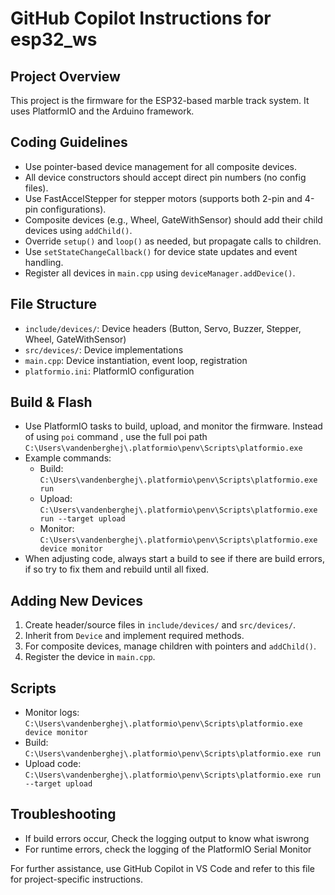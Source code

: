 # GitHub Copilot Instructions for esp32_ws

## Project Overview

This project is the firmware for the ESP32-based marble track system. It uses PlatformIO and the Arduino framework.

## Coding Guidelines

- Use pointer-based device management for all composite devices.
- All device constructors should accept direct pin numbers (no config files).
- Use FastAccelStepper for stepper motors (supports both 2-pin and 4-pin configurations).
- Composite devices (e.g., Wheel, GateWithSensor) should add their child devices using `addChild()`.
- Override `setup()` and `loop()` as needed, but propagate calls to children.
- Use `setStateChangeCallback()` for device state updates and event handling.
- Register all devices in `main.cpp` using `deviceManager.addDevice()`.

## File Structure

- `include/devices/`: Device headers (Button, Servo, Buzzer, Stepper, Wheel, GateWithSensor)
- `src/devices/`: Device implementations
- `main.cpp`: Device instantiation, event loop, registration
- `platformio.ini`: PlatformIO configuration

## Build & Flash

- Use PlatformIO tasks to build, upload, and monitor the firmware.
  Instead of using `poi` command , use the full poi path `C:\Users\vandenberghej\.platformio\penv\Scripts\platformio.exe`
- Example commands:
  - Build: `C:\Users\vandenberghej\.platformio\penv\Scripts\platformio.exe run`
  - Upload: `C:\Users\vandenberghej\.platformio\penv\Scripts\platformio.exe run --target upload`
  - Monitor: `C:\Users\vandenberghej\.platformio\penv\Scripts\platformio.exe device monitor`
- When adjusting code, always start a build to see if there are build errors, if so try to fix them and rebuild until all fixed.

## Adding New Devices

1. Create header/source files in `include/devices/` and `src/devices/`.
2. Inherit from `Device` and implement required methods.
3. For composite devices, manage children with pointers and `addChild()`.
4. Register the device in `main.cpp`.

## Scripts

- Monitor logs: `C:\Users\vandenberghej\.platformio\penv\Scripts\platformio.exe device monitor`
- Build: `C:\Users\vandenberghej\.platformio\penv\Scripts\platformio.exe run`
- Upload code: `C:\Users\vandenberghej\.platformio\penv\Scripts\platformio.exe run --target upload`

## Troubleshooting

- If build errors occur, Check the logging output to know what iswrong
- For runtime errors, check the logging of the PlatformIO Serial Monitor

For further assistance, use GitHub Copilot in VS Code and refer to this file for project-specific instructions.
